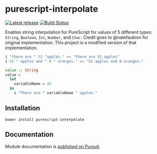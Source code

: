 # purescript-interpolate

[![Latest release](http://img.shields.io/github/release/jordanmartinez/purescript-interpolate.svg)](https://github.com/jordanmartinez/purescript-interpolate/releases)
[![Build Status](https://travis-ci.org/jordanmartinez/purescript-interpolate.svg?branch=master)](https://travis-ci.org/jordanmartinez/purescript-interpolate)

Enables string interpolation for PureScript for values of 5 different types: `String`, `Boolean`, `Int`, `Number`, and `Char`. Credit goes to @natefaubion for original implementation. This project is a modified version of that implementation.

```purescript
i "there are " 52 "apples." == "there are 52 apples"
i 52 " apples and " 0 " oranges." == "52 apples and 0 oranges."

value :: String
value =
  let
    variableName = 42
  in
    i "There are " variableName " apples."
```

## Installation

```
bower install purescript-interpolate
```

## Documentation

Module documentation is [published on Pursuit](http://pursuit.purescript.org/packages/purescript-interpolate).
